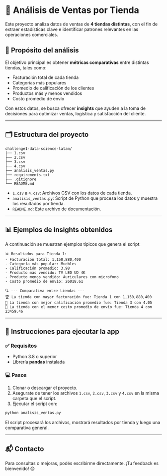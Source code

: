 # 🛒 Análisis de Ventas por Tienda

Este proyecto analiza datos de ventas de **4 tiendas distintas**, con el fin de extraer estadísticas clave e identificar patrones relevantes en las operaciones comerciales.

## 📌 Propósito del análisis

El objetivo principal es obtener **métricas comparativas** entre distintas tiendas, tales como:

- Facturación total de cada tienda
- Categorías más populares
- Promedio de calificación de los clientes
- Productos más y menos vendidos
- Costo promedio de envío

Con estos datos, se busca ofrecer **insights** que ayuden a la toma de decisiones para optimizar ventas, logística y satisfacción del cliente.

---

## 🗂️ Estructura del proyecto

```
challenge1-data-science-latam/
├── 1.csv
├── 2.csv
├── 3.csv
├── 4.csv
├── analisis_ventas.py
├── requirements.txt
├── .gitignore
└── README.md
```

- `1.csv` a `4.csv`: Archivos CSV con los datos de cada tienda.
- `analisis_ventas.py`: Script de Python que procesa los datos y muestra los resultados por tienda.
- `README.md`: Este archivo de documentación.

---

## 📊 Ejemplos de insights obtenidos

A continuación se muestran ejemplos típicos que genera el script:

```
📊 Resultados para Tienda 1:
- Facturación total: 1,150,880,400
- Categoría más popular: Muebles
- Calificación promedio: 3.98
- Producto más vendido: TV LED UD 4K
- Producto menos vendido: Auriculares con microfono
- Costo promedio de envío: 26018.61
```

```
🔍 --- Comparativa entre tiendas ---
🏆 La tienda con mayor facturación fue: Tienda 1 con 1,150,880,400
🌟 La tienda con mejor calificación promedio fue: Tienda 3 con 4.05
🚚 La tienda con el menor costo promedio de envío fue: Tienda 4 con 23459.46
```

---

## 🚀 Instrucciones para ejecutar la app

### ✅ Requisitos

- Python 3.8 o superior
- Librería **pandas** instalada

### 💻 Pasos

1. Clonar o descargar el proyecto.
2. Asegurate de tener los archivos `1.csv`, `2.csv`, `3.csv` y `4.csv` en la misma carpeta que el script.
3. Ejecutar el script con:

```bash
python analisis_ventas.py
```

El script procesará los archivos, mostrará resultados por tienda y luego una comparativa general.

---

## 📬 Contacto

Para consultas o mejoras, podés escribirme directamente. ¡Tu feedback es bienvenido! 😊
